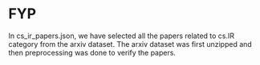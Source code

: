 # FYP
In cs_ir_papers.json, we have selected all the papers related to cs.IR category from the arxiv dataset.
The arxiv dataset was first unzipped and then preprocessing was done to verify the papers.
